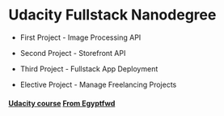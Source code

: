 # Udacity Fullstack Nanodegree

- First Project - Image Processing API

- Second Project - Storefront API

- Third Project - Fullstack App Deployment

- Elective Project - Manage Freelancing Projects

#### [Udacity course](https://www.udacity.com/course/full-stack-javascript-developer-nanodegree--nd0067) [From Egyptfwd](https://egfwd.com/specializtion/web-development-advanced/)
